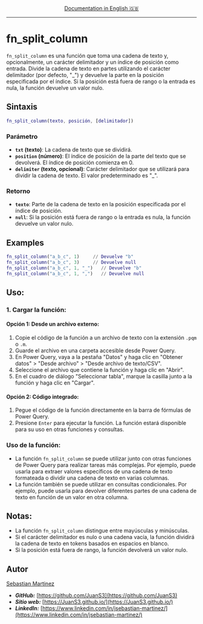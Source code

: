 <div align="center">
    <a href="README.md">Documentation in English 🇬🇧</a>
</div>

<hr>

# fn_split_column

`fn_split_column` es una función que toma una cadena de texto y, opcionalmente, un carácter delimitador y un índice de posición como entrada. Divide la cadena de texto en partes utilizando el carácter delimitador (por defecto, "_") y devuelve la parte en la posición especificada por el índice. Si la posición está fuera de rango o la entrada es nula, la función devuelve un valor nulo.

## Sintaxis

```m
fn_split_column(texto, posición, [delimitador])
```

### Parámetro

- **`txt` (texto)**: La cadena de texto que se dividirá.
- **`position` (número)**: El índice de posición de la parte del texto que se devolverá. El índice de posición comienza en 0.
- **`delimiter` (texto, opcional)**: Carácter delimitador que se utilizará para dividir la cadena de texto. El valor predeterminado es "_".

### Retorno

- **`texto`**: Parte de la cadena de texto en la posición especificada por el índice de posición.
- **`null`**: Si la posición está fuera de rango o la entrada es nula, la función devuelve un valor nulo.

## Examples
```m
fn_split_column("a_b_c", 1)     // Devuelve "b"
fn_split_column("a_b_c", 3)     // Devuelve null
fn_split_column("a_b_c", 1, "_")   // Devuelve "b"
fn_split_column("a_b_c", 1, ",")   // Devuelve null
```

## Uso:

### 1. Cargar la función:

#### Opción 1: Desde un archivo externo:

1. Copie el código de la función a un archivo de texto con la extensión `.pqm` o `.m`.
2. Guarde el archivo en una carpeta accesible desde Power Query.
3. En Power Query, vaya a la pestaña "Datos" y haga clic en "Obtener datos" > "Desde archivo" > "Desde archivo de texto/CSV".
4. Seleccione el archivo que contiene la función y haga clic en "Abrir".
5. En el cuadro de diálogo "Seleccionar tabla", marque la casilla junto a la función y haga clic en "Cargar".

#### Opción 2: Código integrado:

1. Pegue el código de la función directamente en la barra de fórmulas de Power Query.
2. Presione `Enter` para ejecutar la función. La función estará disponible para su uso en otras funciones y consultas.

### Uso de la función:

- La función `fn_split_column` se puede utilizar junto con otras funciones de Power Query para realizar tareas más complejas. Por ejemplo, puede usarla para extraer valores específicos de una cadena de texto formateada o dividir una cadena de texto en varias columnas.
- La función también se puede utilizar en consultas condicionales. Por ejemplo, puede usarla para devolver diferentes partes de una cadena de texto en función de un valor en otra columna.

## Notas:

- La función `fn_split_column` distingue entre mayúsculas y minúsculas.
- Si el carácter delimitador es nulo o una cadena vacía, la función dividirá la cadena de texto en tokens basados en espacios en blanco.
- Si la posición está fuera de rango, la función devolverá un valor nulo.

## Autor
[Sebastian Martinez](https://JuanS3.github.io/)

  - ***GitHub:*** [https://github.com/JuanS3](https://github.com/JuanS3)
  - ***Sitio web:*** [https://JuanS3.github.io/](https://JuanS3.github.io/)
  - ***LinkedIn:*** [https://www.linkedin.com/in/jsebastian-martinez/](https://www.linkedin.com/in/jsebastian-martinez/)

